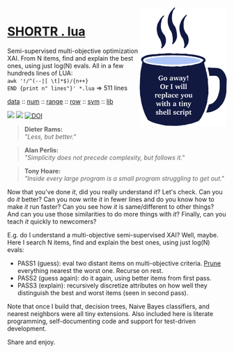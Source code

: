 <img align=right width=200 src="https://raw.githubusercontent.com/timm/shortr/master/docs/img/cup.png">
    
# [SHORTR . lua](README.md)
Semi-supervised multi-objective optimization XAI.  From N items, find and explain 
the best ones, using just log(N) evals.  All in a few hundreds  lines of LUA:    
`awk '!/^(--|[ \t]*$)/{n++}`   
`END {print n" lines"}' *.lua`   =>   511 lines
          
[data](data.md) :: [num](num.md) :: [range](range.md) :: [row](row.md) :: [sym](sym.md) :: [lib](lib.md) <p>
<a href="https://github.com/timm/shortr/actions/workflows/tests.yml"><img src="https://github.com/timm/shortr/actions/workflows/tests.yml/badge.svg"></a>
<a href="https://opensource.org/licenses/BSD-2-Clause"><img  src="https://img.shields.io/badge/License-BSD%202--Clause-orange.svg"></a>
<a href="https://zenodo.org/badge/latestdoi/206205826"> <img src="https://zenodo.org/badge/206205826.svg" alt="DOI"></a>

> __Dieter Rams:__      
_"Less, but better."_

> __Alan Perlis:__    
_"Simplicity does not precede complexity, but follows it."_ 

> __Tony Hoare:__    
_"Inside every large program is a small program struggling to get out."_

Now that you've done _it_, did you really understand _it_? Let's check.
Can you do _it_ better?
Can you now
write _it_ in fewer lines and do you know how to make _it_ run faster?
Can you see how _it_ is same/different to other things?
And can you use those similarities to do more things with  _it_? 
Finally, can you teach _it_ quickly to newcomers?

E.g. do I understand a multi-objective semi-supervised XAI?
Well, maybe.  Here I search
N items, find and explain the best ones, using just log(N) evals:

- PASS1 (guess): eval two distant items on multi-objective criteria.
        [Prune](Prune) everything nearest the worst one. Recurse on rest.  
- PASS2 (guess again): do it again, using better items from first pass.  
- PASS3 (explain): recursively discretize attributes on how well they
         distinguish the best and worst items (seen in second pass).

Note that once 
I build that, decision trees, Naive Bayes classifiers,
and nearest neighbors were all tiny extensions. 
Also included here
is literate programming, self-documenting code and support for
test-driven development. 
     
Share and enjoy.
